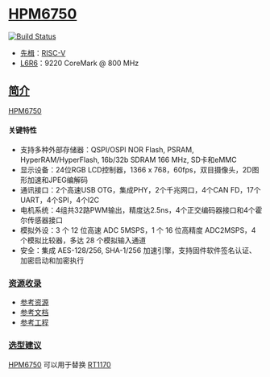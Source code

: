 ﻿# [HPM6750](https://docs.soc.xin/HPM6750)

[![Build Status](https://github.com/SoCXin/HPM6750/workflows/demo/badge.svg)](https://github.com/SoCXin/HPM6750/actions/workflows/demo.yml)

* [先楫](https://www.hpmicro.com/)：[RISC-V](https://github.com/SoCXin/RISC-V)
* [L6R6](https://github.com/SoCXin/Level)：9220 CoreMark @ 800 MHz


## [简介](https://docs.soc.xin/HPM6750)

[HPM6750](https://github.com/SoCXin/HPM6750)

#### 关键特性

* 支持多种外部存储器：QSPI/OSPI NOR Flash, PSRAM, HyperRAM/HyperFlash, 16b/32b SDRAM 166 MHz, SD卡和eMMC
* 显示设备：24位RGB LCD控制器，1366 x 768，60fps，双目摄像头，2D图形加速和JPEG编解码
* 通讯接口：2个高速USB OTG，集成PHY，2个千兆网口，4个CAN FD，17个UART，4个SPI，4个I2C
* 电机系统：4组共32路PWM输出，精度达2.5ns，4个正交编码器接口和4个霍尔传感器接口
* 模拟外设：3 个 12 位高速 ADC 5MSPS，1 个 16 位高精度 ADC2MSPS，4 个模拟比较器，多达 28 个模拟输入通道
* 安全：集成 AES-128/256, SHA-1/256 加速引擎，支持固件软件签名认证、加密启动和加密执行


### [资源收录](https://github.com/SoCXin/HPM6750)

* [参考资源](src/)
* [参考文档](docs/)
* [参考工程](project/)


### [选型建议](https://github.com/SoCXin)

[HPM6750](https://github.com/SoCXin/HPM6750) 可以用于替换 [RT1170](https://docs.soc.xin/RT1170)
